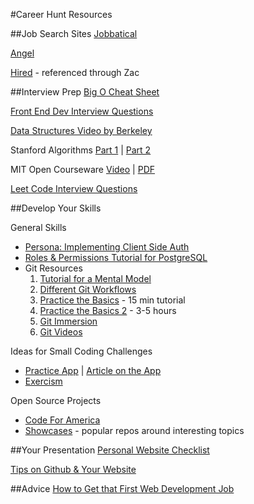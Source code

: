 #Career Hunt Resources

##Job Search Sites
[Jobbatical](https://jobbatical.com/)

[Angel](https://angel.co/ )

[Hired](http://join.hired.com/x/2CIIk1) - referenced through Zac

##Interview Prep
[Big O Cheat Sheet](http://bigocheatsheet.com/)

[Front End Dev Interview Questions](https://github.com/h5bp/Front-end-Developer-Interview-Questions)

[Data Structures Video by Berkeley](http://webcast.berkeley.edu/playlist#c,d,Computer_Science,-XXv-cvA_iAlnI-BQr9hjqADPBtujFJd)

Stanford Algorithms [Part 1](https://www.coursera.org/course/algo) | [Part 2](https://www.coursera.org/course/algo2)

MIT Open Courseware [Video](http://ocw.mit.edu/courses/electrical-engineering-and-computer-science/6-006-introduction-to-algorithms-fall-2011/lecture-videos/) | [PDF](https://mail.google.com/mail/u/0/#section_query/(in%3Ainbox+OR+label%3A%5Eiim)+is%3Aunread/14cb4d148317a3a3?compose=14cbf786362625e0&projector=1)

[Leet Code Interview Questions](https://leetcode.com/)

##Develop Your Skills

General Skills
  * [Persona: Implementing Client Side Auth](https://www.mozilla.org/en-US/persona/)
  * [Roles & Permissions Tutorial for PostgreSQL](https://www.digitalocean.com/community/tutorials/how-to-use-roles-and-manage-grant-permissions-in-postgresql-on-a-vps--2)
  * Git Resources
    1. [Tutorial for a Mental Model](https://pragprog.com/screencasts/v-jwsceasy/source-control-made-easy)
    2. [Different Git Workflows](https://www.atlassian.com/git/tutorials/comparing-workflows)
    3. [Practice the Basics](https://try.github.io/levels/1/challenges/1 ) - 15 min tutorial
    4. [Practice the Basics 2](http://pcottle.github.io/learnGitBranching/) - 3-5 hours
    5. [Git Immersion](http://gitimmersion.com/)
    6. [Git Videos](http://git-scm.com/videos)

Ideas for Small Coding Challenges
  * [Practice App](http://tevko.github.io/practice/) | [Article on the App](http://www.creativebloq.com/app-design/ultimate-practice-app-developers-31514358)
  * [Exercism](http://exercism.io/)

Open Source Projects
  * [Code For America](http://www.codeforamerica.org/geeks/civicissues)
  * [Showcases](https://github.com/showcases) - popular repos around interesting topics

##Your Presentation
[Personal Website Checklist](https://gallery.mailchimp.com/2020bb2afd1eb1502e253bfcc/files/portfolio_checklist.pdf)

[Tips on Github & Your Website](http://loufranco.com/blog/resume-tip-link-to-yoursite-github)

##Advice
[How to Get that First Web Development Job](http://imgiseverything.co.uk/articles/first-web-development-job/)